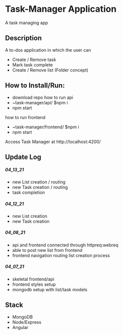 # Task-Manager Application

A task managing app

## Description

A to-dos application in which the user can

- Create / Remove task
- Mark task complete
- Create / Remove list (Folder concept)

## How to Install/Run:

- download repo
  how to run api
- ~task-manager/api/ $npm i
- npm start

how to run frontend

- ~task-manager/frontend/ $npm i
- npm start

Access Task Manager at http://localhost:4200/

## Update Log

##### 04_13_21

- new List creation / routing
- new Task creation / routing
- task completion

##### 04_12_21

- new List creation
- new Task creation

##### 04_08_21

- api and frontend connected through httpreq:webreq
- able to post new list from frontend
- frontend navigation routing list creation process

##### 04_07_21

- skeletal frontend/api
- frontend styles setup
- mongodb setup with list/task models

## Stack

- MongoDB
- Node/Express
- Angular

